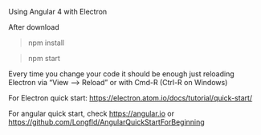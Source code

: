 
Using Angular 4 with Electron



After download

>npm install

>npm start



Every time you change your code it should be enough just reloading Electron via “View ⟶ Reload” or with Cmd-R (Ctrl-R on Windows)

For  Electron quick start:
https://electron.atom.io/docs/tutorial/quick-start/

For angular quick start, check https://angular.io
or https://github.com/Longfld/AngularQuickStartForBeginning
